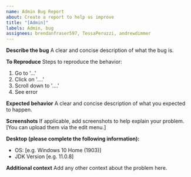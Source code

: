 ```yaml
---
name: Admin Bug Report
about: Create a report to help us improve
title: "[Admin]"
labels: Admin, bug
assignees: brendanfraser597, TessaPeruzzi, andrewdimmer
---
```


**Describe the bug**
A clear and concise description of what the bug is.

**To Reproduce**
Steps to reproduce the behavior:

1. Go to '...'
2. Click on '....'
3. Scroll down to '....'
4. See error

**Expected behavior**
A clear and concise description of what you expected to happen.

**Screenshots**
If applicable, add screenshots to help explain your problem. [You can upload them via the edit menu.]

**Desktop (please complete the following information):**

- OS: [e.g. Windows 10 Home (1903)]
- JDK Version [e.g. 11.0.8]

**Additional context**
Add any other context about the problem here.
